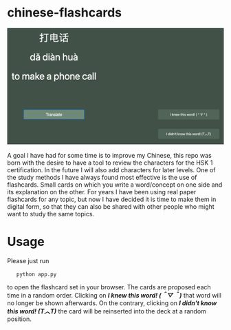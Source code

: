 # chinese-flashcards

![plot](./figures/example.png)


A goal I have had for some time is to improve my Chinese, this repo was born with the desire to have a tool to review the characters for the HSK 1 certification. In the future I will also add characters for later levels. One of the study methods I have always found most effective is the use of flashcards. Small cards on which you write a word/concept on one side and its explanation on the other. For years I have been using real paper flashcards for any topic, but now I have decided it is time to make them in digital form, so that they can also be shared with other people who might want to study the same topics.

# Usage

Please just run
```
   python app.py  
```  
to open the flashcard set in your browser. The cards are proposed each time in a random order. Clicking on **_I knew this word! (＾▽＾)_** that word will no longer be shown afterwards. On the contrary, clicking on **_I didn't know this word! (T︿T)_** the card will be reinserted into the  deck at a random position.
